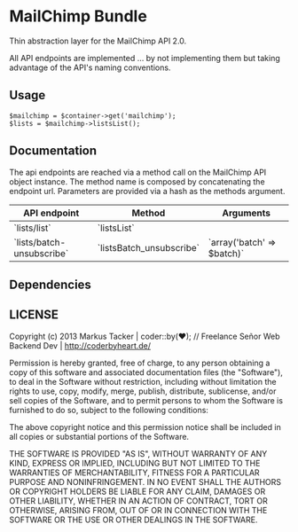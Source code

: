 # MailChimp Bundle

Thin abstraction layer for the MailChimp API 2.0.

All API endpoints are implemented … by not implementing them but taking advantage of the API's naming conventions.

## Usage

    $mailchimp = $container->get('mailchimp');
    $lists = $mailchimp->listsList();

## Documentation

The api endpoints are reached via a method call on the MailChimp API object instance.
The method name is composed by concatenating the endpoint url.
Parameters are provided via a hash as the methods argument.

<table>
<thead>
<tr>
<th>API endpoint</th>
<th>Method</th>
<th>Arguments</th>
</tr>
</thead>
<tbody>
<tr>
<td>`lists/list`</td>
<td>`listsList`</td>
<td></td>
</tr>
<tr>
<td>`lists/batch-unsubscribe`</td>
<td>`listsBatch_unsubscribe`</td>
<td>`array('batch' => $batch)`</td>
</tr>
</tbody>
</table>

## Dependencies



## LICENSE

Copyright (c) 2013 Markus Tacker | coder::by(♥); // Freelance Señor Web Backend Dev | http://coderbyheart.de/

Permission is hereby granted, free of charge, to any person obtaining a copy of this software and associated
documentation files (the "Software"), to deal in the Software without restriction, including without limitation
the rights to use, copy, modify, merge, publish, distribute, sublicense, and/or sell copies of the Software,
and to permit persons to whom the Software is furnished to do so, subject to the following conditions:

The above copyright notice and this permission notice shall be included in all copies or substantial portions of
the Software.

THE SOFTWARE IS PROVIDED "AS IS", WITHOUT WARRANTY OF ANY KIND, EXPRESS OR IMPLIED, INCLUDING BUT NOT LIMITED TO
THE WARRANTIES OF MERCHANTABILITY, FITNESS FOR A PARTICULAR PURPOSE AND NONINFRINGEMENT. IN NO EVENT SHALL THE
AUTHORS OR COPYRIGHT HOLDERS BE LIABLE FOR ANY CLAIM, DAMAGES OR OTHER LIABILITY, WHETHER IN AN ACTION OF CONTRACT,
TORT OR OTHERWISE, ARISING FROM, OUT OF OR IN CONNECTION WITH THE SOFTWARE OR THE USE OR OTHER DEALINGS IN THE SOFTWARE.
